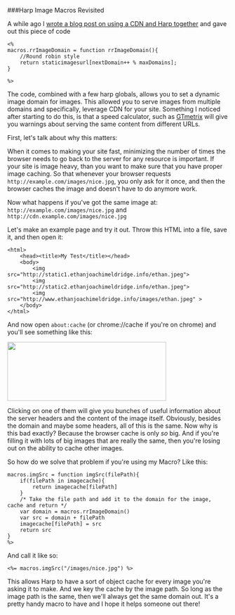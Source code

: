 ###Harp Image Macros Revisited

A while ago I [wrote a blog post on using a CDN and Harp together] and gave out
this piece of code

	<%
	macros.rrImageDomain = function rrImageDomain(){
		//Round robin style
		return staticimagesurl[nextDomain++ % maxDomains];
	}

	%>

The code, combined with a few harp globals, allows you to set a dynamic image
domain for images. This allowed you to serve images from multiple domains and
specifically, leverage CDN for your site. Something I noticed after starting to
do this, is that a speed calculator, such as [GTmetrix] will give you warnings
about serving the same content from different URLs.

First, let's talk about why this matters:

When it comes to making your site fast, minimizing the number of times the browser
needs to go back to the server for any resource is important. If your site is 
image heavy, than you want to make sure	that you have proper image caching. So that
whenever your browser requests `http://example.com/images/nice.jpg`, you only ask
for it once, and then the browser caches the image and doesn't have to do anymore
work.

Now what happens if you've got the same image at: `http://example.com/images/nice.jpg`
and `http://cdn.example.com/images/nice.jpg`

Let's make an example page and try it out. Throw this HTML into a file, save it, 
and then open it:

	<html>
		<head><title>My Test</title></head>
		<body>
			<img src="http://static1.ethanjoachimeldridge.info/ethan.jpeg">
			<img src="http://static2.ethanjoachimeldridge.info/ethan.jpeg">
			<img src="http://www.ethanjoachimeldridge.info/images/ethan.jpeg" >
		</body>
	</html>

And now open `about:cache` (or chrome://cache if you're on chrome) and you'll see something
like this:

<img src="/images/tech-blog/aboutcache.png" width="362px" height="134px" /> 

Clicking on one of them will give you bunches of useful information about the server
headers and the content of the image itself. Obviously, besides the domain and maybe
some headers, all of this is the same. Now why is this bad exactly? Because the
browser cache is only _so_ big. And if you're filling it with lots of big images
that are really the same, then you're losing out on the ability to cache other
images.

So how do we solve that problem if you're using my Macro? Like this:

	macros.imgSrc = function imgSrc(filePath){
		if(filePath in imagecache){
			return imagecache[filePath]
		}
		/* Take the file path and add it to the domain for the image, cache and return */
		var domain = macros.rrImageDomain()
		var src = domain + filePath
		imagecache[filePath] = src
		return src
	}
	%>

And call it like so:

	<%= macros.imgSrc("/images/nice.jpg") %>

This allows Harp to have a sort of object cache for every image you're asking it
to make. And we key the cache by the image path. So long as the image path is the
same, then we'll always get the same domain out. It's a pretty handy macro to have
and I hope it helps someone out there!

[wrote a blog post on using a CDN and Harp together]:http://www.ethanjoachimeldridge.info/tech-blog/harpjs-macros
[GTmetrix]:http://gtmetrix.com/